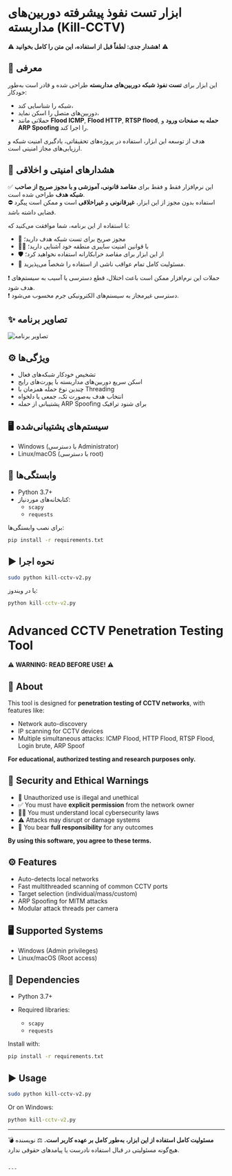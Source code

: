 # ابزار تست نفوذ پیشرفته دوربین‌های مداربسته (Kill-CCTV)

⚠️ **هشدار جدی: لطفاً قبل از استفاده، این متن را کامل بخوانید!** ⚠️

## 🧠 معرفی

این ابزار برای **تست نفوذ شبکه دوربین‌های مداربسته** طراحی شده و قادر است به‌طور خودکار:

- شبکه را شناسایی کند،
- دوربین‌های متصل را اسکن نماید،
- حملاتی مانند **Flood ICMP**, **Flood HTTP**, **RTSP flood**, **حمله به صفحات ورود** و **ARP Spoofing** را اجرا کند.

هدف از توسعه این ابزار، استفاده در پروژه‌های تحقیقاتی، یادگیری امنیت شبکه و ارزیابی‌های مجاز امنیتی است.

## 🚨 هشدارهای امنیتی و اخلاقی

✅ این نرم‌افزار فقط و فقط برای **مقاصد قانونی، آموزشی و با مجوز صریح از صاحب شبکه هدف** طراحی شده است.  
⛔ استفاده بدون مجوز از این ابزار، **غیرقانونی** و **غیراخلاقی** است و ممکن است پیگرد قضایی داشته باشد.

با استفاده از این برنامه، شما موافقت می‌کنید که:

- 🔐 مجوز صریح برای تست شبکه هدف دارید؛  
- 👨‍⚖️ با قوانین امنیت سایبری منطقه خود آشنایی دارید؛  
- 🛡️ از این ابزار برای مقاصد خرابکارانه استفاده نخواهید کرد؛  
- 🧾 مسئولیت کامل تمام عواقب ناشی از استفاده را شخصاً می‌پذیرید.

❗ حملات این نرم‌افزار ممکن است باعث اختلال، قطع دسترسی یا آسیب به سیستم‌های هدف شود.  
❗ دسترسی غیرمجاز به سیستم‌های الکترونیکی جرم محسوب می‌شود.


## ✨ تصاویر برنامه

![تصاویر برنامه](https://lh3.googleusercontent.com/d/1vixSGke8Ap90hy3dUN8QWVyedK1wwZrv)


## ⚙️ ویژگی‌ها

- تشخیص خودکار شبکه‌های فعال
- اسکن سریع دوربین‌های مداربسته با پورت‌های رایج
- چندین نوع حمله همزمان با Threading
- انتخاب هدف به‌صورت تک، جمعی یا دلخواه
- پشتیبانی از حمله ARP Spoofing برای شنود ترافیک

## 🖥️ سیستم‌های پشتیبانی‌شده

- Windows (با دسترسی Administrator)
- Linux/macOS (با دسترسی root)

## 🧪 وابستگی‌ها

- Python 3.7+
- کتابخانه‌های موردنیاز:
  - `scapy`
  - `requests`

برای نصب وابستگی‌ها:

```bash
pip install -r requirements.txt
````

## ▶️ نحوه اجرا

```bash
sudo python kill-cctv-v2.py
```

یا در ویندوز:

```cmd
python kill-cctv-v2.py
```

# Advanced CCTV Penetration Testing Tool

⚠️ **WARNING: READ BEFORE USE!** ⚠️

## 🧠 About

This tool is designed for **penetration testing of CCTV networks**, with features like:

* Network auto-discovery
* IP scanning for CCTV devices
* Multiple simultaneous attacks: ICMP Flood, HTTP Flood, RTSP Flood, Login brute, ARP Spoof

**For educational, authorized testing and research purposes only.**

## 🚨 Security and Ethical Warnings

* 🚫 Unauthorized use is illegal and unethical
* ✅ You must have **explicit permission** from the network owner
* 👨‍⚖️ You must understand local cybersecurity laws
* ⚠️ Attacks may disrupt or damage systems
* 📜 You bear **full responsibility** for any outcomes

**By using this software, you agree to these terms.**

## ⚙️ Features

* Auto-detects local networks
* Fast multithreaded scanning of common CCTV ports
* Target selection (individual/mass/custom)
* ARP Spoofing for MITM attacks
* Modular attack threads per camera

## 🖥️ Supported Systems

* Windows (Admin privileges)
* Linux/macOS (Root access)

## 🧪 Dependencies

* Python 3.7+
* Required libraries:

  * `scapy`
  * `requests`

Install with:

```bash
pip install -r requirements.txt
```

## ▶️ Usage

```bash
sudo python kill-cctv-v2.py
```

Or on Windows:

```cmd
python kill-cctv-v2.py
```

---

💣 **مسئولیت کامل استفاده از این ابزار، به‌طور کامل بر عهده کاربر است.**
⚖️ نویسنده هیچ‌گونه مسئولیتی در قبال استفاده نادرست یا پیامدهای حقوقی ندارد.

```

---

